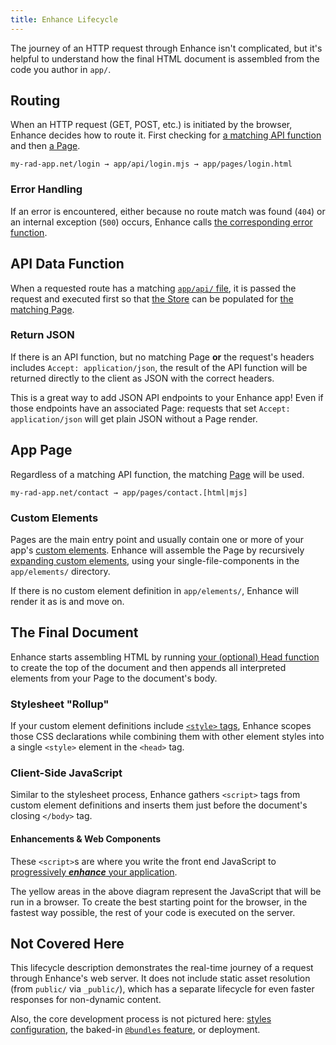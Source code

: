 ```yaml
---
title: Enhance Lifecycle
---
```


<doc-callout level="info" mark="📍">

The journey of an HTTP request through Enhance isn't complicated, but it's helpful to understand how the final HTML document is assembled from the code you author in `app/`.

</doc-callout>

<doc-enhance-diagram class="block mbe2">
</doc-enhance-diagram>

## Routing

When an HTTP request (GET, POST, etc.) is initiated by the browser, Enhance decides how to route it.
First checking for [a matching API function](/docs/conventions/api) and then [a Page](/docs/conventions/pages).

```
my-rad-app.net/login → app/api/login.mjs → app/pages/login.html
```

### Error Handling

If an error is encountered, either because no route match was found (`404`) or an internal exception (`500`) occurs, Enhance calls [the corresponding error function](/docs/conventions/404-errors).

## API Data Function

When a requested route has a matching [`app/api/` file](/docs/conventions/api), it is passed the request and executed first so that [the Store](/docs/elements/state/store) can be populated for [the matching Page](/docs/conventions/pages).

### Return JSON

If there is an API function, but no matching Page **or** the request's headers includes `Accept: application/json`, the result of the API function will be returned directly to the client as JSON with the correct headers.

<doc-callout level="tip" mark="{...}">

This is a great way to add JSON API endpoints to your Enhance app!
Even if those endpoints have an associated Page: requests that set `Accept: application/json` will get plain JSON without a Page render.

</doc-callout>

## App Page

Regardless of a matching API function, the matching [Page](/docs/conventions/pages) will be used.

```
my-rad-app.net/contact → app/pages/contact.[html|mjs]
```

### Custom Elements

Pages are the main entry point and usually contain one or more of your app's [custom elements](/docs/elements).
Enhance will assemble the Page by recursively [expanding custom elements](/docs/elements/html), using your single-file-components in the `app/elements/` directory.

If there is no custom element definition in `app/elements/`, Enhance will render it as is and move on.

## The Final Document

Enhance starts assembling HTML by running [your (optional) Head function](/docs/conventions/head) to create the top of the document and then appends all interpreted elements from your Page to the document's body.

### Stylesheet "Rollup"

If your custom element definitions include [`<style>` tags](/docs/enhance-styles/element-styles), Enhance scopes those CSS declarations while combining them with other element styles into a single `<style>` element in the `<head>` tag.

### Client-Side JavaScript

Similar to the stylesheet process, Enhance gathers `<script>` tags from custom element definitions and inserts them just before the document's closing `</body>` tag.

#### Enhancements & Web Components

These `<script>`s are where you write the front end JavaScript to [progressively ***enhance*** your application](/docs/patterns/progressive-enhancement).

<doc-callout level="caution" mark="✨">

The yellow areas in the above diagram represent the JavaScript that will be run in a browser.
To create the best starting point for the browser, in the fastest way possible, the rest of your code is executed on the server.

</doc-callout>

## Not Covered Here

This lifecycle description demonstrates the real-time journey of a request through Enhance's web server.
It does not include static asset resolution (from `public/` via `_public/`), which has a separate lifecycle for even faster responses for non-dynamic content.
<!-- TODO: create a "Public" doc under "Starter Project" with a diagram and link here 👆 -->

Also, the core development process is not pictured here: [styles configuration](/docs/enhance-styles/utility-classes#customize), the baked-in [`@bundles` feature](/docs/patterns/browser-modules), or deployment.
